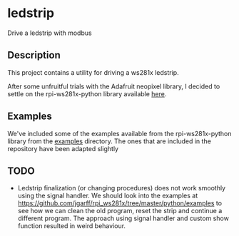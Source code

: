 # ledstrip
Drive a ledstrip with modbus

## Description

This project contains a utility for driving a ws281x ledstrip.

After some unfruitful trials with the Adafruit neopixel library, I decided to 
settle on the rpi-ws281x-python library available [here](https://github.com/rpi-ws281x/rpi-ws281x-python).

## Examples

We've included some of the examples available from the rpi-ws281x-python library from the [examples](https://github.com/rpi-ws281x/rpi-ws281x-python/tree/master/examples) directory.
The ones that are included in the repository have been adapted slightly


## TODO

* Ledstrip finalization (or changing procedures) does not work smoothly using the signal handler.
We should look into the examples at https://github.com/jgarff/rpi_ws281x/tree/master/python/examples to see how we can clean the old program, reset the strip and continue a different program. The approach using signal handler and custom show function resulted in weird behaviour.